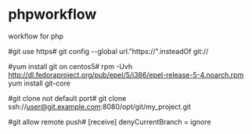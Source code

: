 phpworkflow
===========

workflow for php

#git use https#
git config --global url."https://".insteadOf git://

#yum install git on centos5#
rpm -Uvh http://dl.fedoraproject.org/pub/epel/5/i386/epel-release-5-4.noarch.rpm
yum install git-core

#git clone not default port#
git clone ssh://user@git.example.com:8080/opt/git/my_project.git

#git allow remote push#
[receive]
    denyCurrentBranch = ignore
